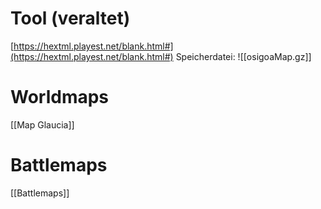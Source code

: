 # Tool (veraltet)
[https://hextml.playest.net/blank.html#](https://hextml.playest.net/blank.html#)
Speicherdatei:
![[osigoaMap.gz]]
# Worldmaps
 [[Map Glaucia]]
 
 

# Battlemaps
[[Battlemaps]]
